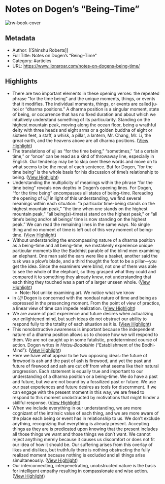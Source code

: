 # Notes on Dogen’s “Being–Time”

![rw-book-cover](https://www.lionsroar.com/wp-content/uploads/2020/07/floating-ftr-600x315-cropped.jpg)

## Metadata
- Author: [[Shinshu Roberts]]
- Full Title: Notes on Dogen’s “Being–Time”
- Category: #articles
- URL: https://www.lionsroar.com/notes-on-dogens-being-time/

## Highlights
- There are two important elements in these opening verses: the repeated phrase “for the time being” and the unique moments, things, or events that it modifies. The individual moments, things, or events are called ju-hoi or “dharma positions.” A dharma position is a singular moment, state of being, or occurrence that has no fixed duration and about which we intuitively understand something of its particularity. Standing on the highest mountain peak, moving along the ocean floor, being a wrathful deity with three heads and eight arms or a golden buddha of eight or sixteen feet, a staff, a whisk, a pillar, a lantern, Mr. Chang, Mr. Li, the great earth, and the heavens above are all dharma positions. ([View Highlight](https://read.readwise.io/read/01gpfvg2s4dn5nsfm1j3jja349))
- The translations of uji as “for the time being,” “sometimes,” “at a certain time,” or “once” can be read as a kind of throwaway line, especially in English. Our tendency may be to skip over these words and move on to what seems to be the meat of each sentence. But for Dogen, “for the time being” is the whole basis for his discussion of time’s relationship to being. ([View Highlight](https://read.readwise.io/read/01gpfvgd1r56h2zqwfqzrqyk04))
- Understanding the multiplicity of meanings within the phrase “for the time being” reveals new depths in Dogen’s opening lines. For Dogen, “for the time being” encompasses all states of being–time. Rereading the opening of *Uji* in light of this understanding, we find several meanings within each situation: “a particular time-being stands on the highest mountain peak,” “the time when one stands on the highest mountain peak,” “all being(s)-time(s) stand on the highest peak,” or “all time’s being and/or all beings’ time is now standing on the highest peak.” We can read the remaining lines in the same ways. No single thing and no moment of time is left out of this very moment of being–time. ([View Highlight](https://read.readwise.io/read/01gpfvgz24zavmrvb1r6qnr5ms))
- Without understanding the encompassing nature of a dharma position as a being–time and all being–time, we mistakenly experience unique particular moments like the Buddhist parable of the blind men examining an elephant. One man said the ears were like a basket, another said the tusk was a plow’s blade, and a third thought the foot to be a pillar—you get the idea. Since the examiners were blind, not one of them was able to see the whole of the elephant, so they grasped what they could and compared it to something they already knew, not understanding that each thing they touched was a part of a larger unseen whole. ([View Highlight](https://read.readwise.io/read/01gpfvj69q14rnynfy5p6d33k4))
    - Note: Not unlike examining art. We notice what we know
- in *Uji* Dogen is concerned with the nondual nature of time and being as expressed in the presencing moment. From the point of view of practice, a linear view of time can impede realization. ([View Highlight](https://read.readwise.io/read/01gpfvmkkf32k05bzffwfrmpyh))
- We are aware of past experience and future desires when actualizing our enlightened mind, but such ideas do not obstruct our ability to respond fully to the totality of each situation as it is. ([View Highlight](https://read.readwise.io/read/01gpfvn7pzcsqe833evtcksa0q))
- This nonobstructive awareness is important because the independent nature of a dharma position allows us to choose how we will respond to them. We are not caught up in some fatalistic, predetermined course of action. Dogen writes in *Hotsu-Bodaishin* (“Establishment of the Bodhi-Mind”): ([View Highlight](https://read.readwise.io/read/01gpfvngmzty7rkqdhk4ftzk9j))
- Here we have what appear to be two opposing ideas: the future of firewood is ash and the past of ash is firewood, and yet the past and future of firewood and ash are cut off from what seems like their natural progression. Each statement is equally true and important to our understanding of a dharma position or a being–time. We do have a past and future, but we are not bound by a fossilized past or future. We use our past experiences and future desires as tools for discernment. If we can engage with the present moment in this way, we are freed to respond to this moment unobstructed by motivations that might hinder a skillful response. ([View Highlight](https://read.readwise.io/read/01gpfvqwywpvbjfxm3b2n69pa5))
- When we include everything in our understanding, we are more cognizant of the intrinsic value of each thing, and we are more aware of the place each being or event has in relationship to us. We don’t exclude anything, recognizing that everything is already present. Accepting things as they are is predicated upon knowing that the present includes all those things we want and those things we don’t want. We cannot reject anything merely because it causes us discomfort or does not fit our idea of how it should be. Our suffering arises from this overlay of likes and dislikes, but truthfully there is nothing obstructing the fully realized moment because nothing is excluded and all things arise simultaneously. ([View Highlight](https://read.readwise.io/read/01gpfwbzyfps7gyagdnqavwe2k))
- Our interconnecting, interpenetrating, unobstructed nature is the basis for intelligent empathy resulting in compassionate and wise action. ([View Highlight](https://read.readwise.io/read/01gpfwcjr6vdmcr6n6wbba8661))
